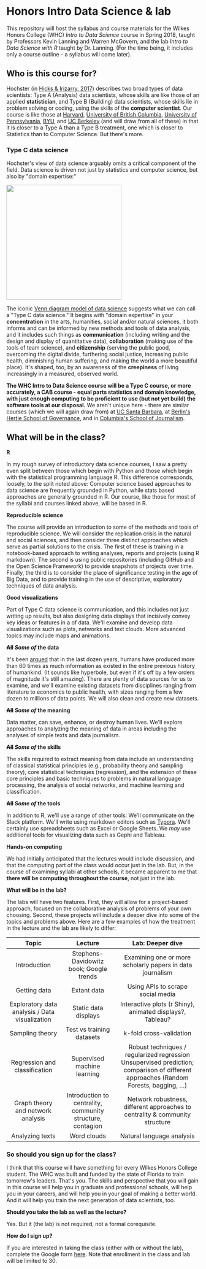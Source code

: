 # Honors Intro Data Science & lab
This repository will host the syllabus and course materials for the Wilkes Honors College (WHC) *Intro to Data Science* course in Spring 2018, taught by Professors Kevin Lanning and Warren McGovern, and the lab *Intro to Data Science with R* taught by Dr. Lanning. (For the time being, it includes only a course outline - a syllabus will come later).

## Who is this course for?
Hochster (in [Hicks & Irizarry, 2017](https://arxiv.org/ftp/arxiv/papers/1612/1612.07140.pdf)) describes two broad types of data scientists: Type A (Analysis) data scientists, whose skills are like those of an applied **statistician**, and Type B (Building) data scientists, whose skills lie in problem solving or coding, using the skills of the **computer scientist**.  Our course is like those at [Harvard](http://datasciencelabs.github.io/), [University of British Columbia](https://github.com/STAT545-UBC/STAT545-UBC.github.io), [University of Pennsylvania](https://github.com/MUSA-620-Spring-2017/Course-Materials), [BYU](https://byuistats.github.io/M335/syllabus.html), and [UC Berkeley](https://github.com/FAUDataScience/stat259) (and will draw from all of these) in that it is closer to a Type A than a Type B treatment, one which is closer to Statistics than to Computer Science. But there's more.

### Type C data science

Hochster's view of data science arguably omits a critical component of the field.  Data science is driven not just by statistics and computer science, but also by "domain expertise:"

<img src = "https://4.bp.blogspot.com/-0cbXveb1J_0/V-FtjJZ4rqI/AAAAAAAAMHM/bS32Pio2a1IFOyp5T86S0jiyB-3KAN1iwCEw/s1600/download%2B%25281%2529.png" width = "300px" />

The iconic [Venn diagram model of data science](https://www.google.com/search?q=venn+diagram+model+of+data+science&newwindow=1&safe=active&rlz=1C1CHBF_enUS762US763&tbm=isch&tbo=u&source=univ&sa=X&ved=0ahUKEwiM_abBtY7XAhXDQCYKHdgyB58QsAQIOg&biw=1378) suggests what we can call a "Type C data science." It begins with "domain expertise" in your **concentration** in the arts, humanities, social and/or natural sciences, it both informs and can be informed by new methods and tools of data analysis, and it includes such things as **communication** (including writing and the design and display of quantitative data), **collaboration** (making use of the tools of team science), and **citizenship** (serving the public good, overcoming the digital divide, furthering social justice, increasing public health, diminishing human suffering, and making the world a more beautiful place).  It's shaped, too, by an awareness of the **creepiness** of living increasingly in a measured, observed world.

**The WHC Intro to Data Science course will be a Type C course, or more accurately, a CAB course - equal parts statistics and domain knowledge, with just enough computing to be proficient to use (but not yet build) the software tools at our disposal.**  We aren't unique here - there are similar courses (which we will again draw from) at [UC Santa Barbara](https://github.com/raviolli77/dataScience-UCSBProjectGroup-Syllabus), at [Berlin's Hertie School of Governance](https://github.com/HertieDataScience/SyllabusAndLectures), and in [Columbia's School of Journalism](https://github.com/tommeagher/data1-fall2015). 

## What will be in the class?

**R** 

In my rough survey of introductory data science courses, I saw a pretty even split between those which begin with Python and those which begin with the statistical programming language R. This difference corresponds, loosely, to the split noted above: Computer science based approaches to data science are frequently grounded in Python, while stats based approaches are generally grounded in R. Our course, like those for most of the syllabi and courses linked above, will be based in R. 

**Reproducible science**

The course will provide an introduction to some of the methods and tools of reproducible science. We will consider the replication crisis in the natural and social sciences, and then consider three distinct approaches which serve as partial solutions to the crisis.  The first of these is training in a notebook-based approach to writing analyses, reports and projects (using R markdown). The second is using public repositories (including GitHub and the Open Science Framework) to provide snapshots of projects over time. Finally, the third is to consider the place of significance testing in the age of Big Data, and to provide training in the use of descriptive, exploratory techniques of data analysis.

**Good visualizations**

Part of Type C data science is communication, and this includes not just writing up results, but also designing data displays that incisively convey key ideas or features in a of data. We'll examine and develop data visualizations such as plots, networks and text clouds. More advanced topics may include maps and animations.

**~~All~~ *Some of* the data**

It's been [argued](https://www.udemy.com/datascience/learn/v4/t/lecture/3473822?start=379) that in the last dozen years, humans have produced more than 60 times as much information as existed in the entire previous history of humankind. (It sounds like hyperbole, but even if it's off by a few orders of magnitude it's still amazing).  There are plenty of data sources for us to examine, and we'll examine existing datasets from disciplines ranging from literature to economics to public health, with sizes ranging from a few dozen to millions of data points.  We will also clean and create new datasets. 

**~~All~~ *Some of* the meaning**

Data matter, can save, enhance, or destroy human lives. We'll explore approaches to analyzing the meaning of data in areas including the analyses of simple texts and data journalism. 

**~~All~~ *Some of* the skills**

The skills required to extract meaning from data include an understanding of classical statistical principles (e.g., probability theory and sampling theory), core statistical techniques (regression), and the extension of these core principles and basic techniques to problems in natural language processing, the analysis of social networks, and machine learning and classification.

**~~All~~ *Some of* the tools**

In addition to R, we'll use a range of other tools: We'll communicate on the Slack platform. We'll write using markdown editors such as [Typora](https://typora.io/). We'll certainly use spreadsheets such as Excel or Google Sheets. We *may* use additional tools for visualizing data such as Gephi and Tableau.

**Hands-on computing**

We had initially anticipated that the lectures would include discussion, and that the computing part of the class would occur just in the lab.  But, in the course of examining syllabi at other schools, it became apparent to me that **there will be computing throughout the course**, not just in the lab.

**What will be in the lab?**

The labs will have two features.  First, they will allow for a project-based approach, focused on the collaborative analysis of problems of your own choosing. Second, these projects will include a deeper dive into some of the topics and problems above.  Here are a few examples of how the treatment in the lecture and the lab are likely to differ:

|                  Topic                   |                 Lecture                  |             Lab: Deeper dive             |
| :--------------------------------------: | :--------------------------------------: | :--------------------------------------: |
|               Introduction               | Stephens-Davidowitz book; Google trends  | Examining one or more scholarly papers in data journalism |
|               Getting data               |               Extant data                |    Using APIs to scrape social media     |
| Exploratory data analysis / Data visualization |           Static data displays           | Interactive plots (r Shiny), animated  displays?, Tableau? |
|             Sampling theory              |        Test vs training datasets         |         k-fold cross-validation          |
|      Regression and classification       |       Supervised machine learning        | Robust techniques / regularized regression  Unsupervised prediction;  comparison  of different approaches (Random Forests, bagging, …) |
|    Graph theory and network analysis     | Introduction to centrality, community structure, contagion | Network robustness, different approaches to centrality & community structure |
|             Analyzing texts              |               Word clouds                |        Natural language analysis         |

### So should you sign up for the class?

I think that this course will have something for every Wilkes Honors College student. The WHC was built and funded by the state of Florida to train tomorrow's leaders. That's you. The skills and perspective that you will gain in this course will help you in graduate and professional schools, will help you in your careers, and will help you in your goal of making a better world. And it will help you train the next generation of data scientists, too.

**Should you take the lab as well as the lecture?**  

Yes. But it (the lab) is not required, not a formal corequisite. 

**How do I sign up?**

If you are interested in taking the class (either with or without the lab), complete the Google form [here](https://goo.gl/forms/kXGAOTShcOLPwjPH2). Note that enrollment in the class and lab will be limited to 30.

